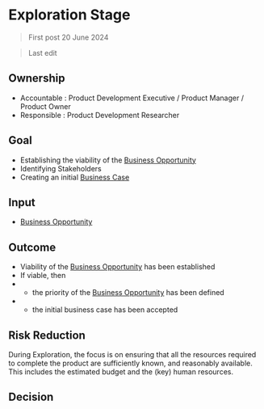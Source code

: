 # Exploration Stage

> First post 20 June 2024

> Last edit

## Ownership
- Accountable : Product Development Executive / Product Manager / Product Owner
- Responsible : Product Development Researcher

## Goal
- Establishing the viability of the [Business Opportunity][oppo]
- Identifying Stakeholders
- Creating an initial [Business Case](/Stages/bus-case.md)

## Input
- [Business Opportunity][oppo]

## Outcome
- Viability of the [Business Opportunity][oppo] has been established
- If viable, then 
- - the priority of the [Business Opportunity][oppo] has been defined
- - the initial business case has been accepted

## Risk Reduction 
During Exploration, the focus is on ensuring that all the resources required to complete the product are sufficiently known, and reasonably available. This includes the estimated budget and the (key) human resources. 

## Decision

[oppo]: /Stages/bus-oppo.md